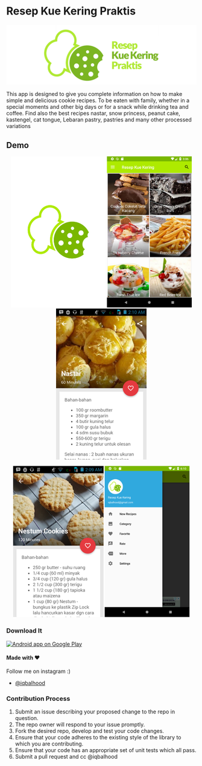 # Resep Kue Kering Praktis

<p align="center">
  <img src="ss/landscape.png" alt="" />
</p>


This app is designed to give you complete information on how to make simple and delicious cookie recipes. To be eaten with family, whether in a special moments and other big days or for a snack while drinking tea and coffee. Find also the best recipes nastar, snow princess, peanut cake, kastengel, cat tongue, Lebaran pastry, pastries and many other processed variations

## Demo

<p align="center">
  <img src="ss/splash.jpg" height="400" alt="" />
  <img src="ss/1.png" height="400" alt="" />
  <img src="ss/2.png" height="400" alt="" />
</p>

<p align="center">
  <img src="ss/3.png" height="400" alt="" />
  <img src="ss/4.png" height="400" alt="" />
</p>





### Download It

<a href="https://play.google.com/store/apps/details?id=reseplengkap.kue.kering">
  <img alt="Android app on Google Play" src="https://developer.android.com/images/brand/en_app_rgb_wo_45.png" />
</a>



#### Made with &#9829;
Follow me on instagram :)
- [@iqbalhood](https://instagram.com/iqbalhood)

### Contribution Process

1. Submit an issue describing your proposed change to the repo in question.
1. The repo owner will respond to your issue promptly.
1. Fork the desired repo, develop and test your code changes.
1. Ensure that your code adheres to the existing style of the library to which
   you are contributing.
1. Ensure that your code has an appropriate set of unit tests which all pass.
1. Submit a pull request and cc @iqbalhood

